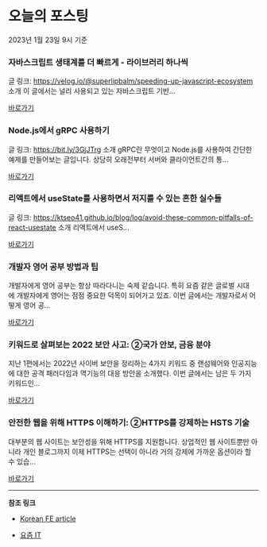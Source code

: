 # 오늘의 포스팅 
2023년 1월 23일 9시 기준 

###  자바스크립트 생태계를 더 빠르게 - 라이브러리 하나씩 

 글 링크: https://velog.io/@superlipbalm/speeding-up-javascript-ecosystem 소개 이 글에서는 널리 사용되고 있는 자바스크립트 기반... 

 [바로가기](https://kofearticle.substack.com/p/korean-fe-article-c30) 

###  Node.js에서 gRPC 사용하기 

 글 링크: https://bit.ly/3GjJTrg 소개 gRPC란 무엇이고 Node.js를 사용하여 간단한 예제를 만들어보는 글입니다. 상당히 오래전부터 서버와 클라이언트간의 통... 

 [바로가기](https://kofearticle.substack.com/p/korean-fe-article-nodejs-grpc) 

###  리액트에서 useState를 사용하면서 저지를 수 있는 흔한 실수들 

 글 링크: https://ktseo41.github.io/blog/log/avoid-these-common-pitfalls-of-react-usestate 소개 리액트에서 useS... 

 [바로가기](https://kofearticle.substack.com/p/korean-fe-article-usestate) 

### 개발자 영어 공부 방법과 팁 

 개발자에게 영어 공부는 항상 따라다니는 숙제 같습니다. 특히 요즘 같은 글로벌 시대에 개발자에게 영어는 점점 중요한 덕목이 되어가고 있죠. 이번 글에서는 개발자로서 어떻게 영어 공... 

 [바로가기](https://yozm.wishket.com/magazine/detail/1868/) 

### 키워드로 살펴보는 2022 보안 사고: ②국가 안보, 금융 분야 

 지난 1편에서는 2022년 사이버 보안을 정리하는 4가지 키워드 중 랜섬웨어와 인공지능에 대한 공격 패러다임과 역기능의 대응 방안을 소개했다. 이번 글에서는 남은 두 가지 키워드인... 

 [바로가기](https://yozm.wishket.com/magazine/detail/1864/) 

### ﻿﻿안전한 웹을 위해 HTTPS 이해하기: ②HTTPS를 강제하는 HSTS 기술 

 대부분의 웹 사이트는 보안성을 위해 HTTPS를 지원합니다. 상업적인 웹 사이트뿐만 아니라 개인 블로그까지 이제 HTTPS는 선택이 아니라 거의 강제에 가까운 옵션이라 할 수 있습... 

 [바로가기](https://yozm.wishket.com/magazine/detail/1862/) 

---

**참조 링크**

- [Korean FE article](https://kofearticle.substack.com) 

- [요즘 IT](https://yozm.wishket.com/magazine) 

